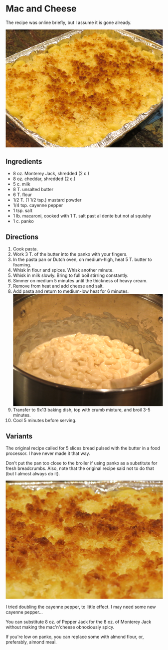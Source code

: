 [photographed]: ../indices/photographed.html

# Mac and Cheese

The recipe was online briefly, but I assume it is gone already.

![panko mac'n'cheese](../images/macNcheese3.png)


## Ingredients

* 8 oz. Monterey Jack, shredded (2 c.)
* 8 oz. cheddar, shredded (2 c.)
* 5 c. milk
* 8 T. unsalted butter
* 6 T. flour
* 1/2 T. (1 1/2 tsp.) mustard powder
* 1/4 tsp. cayenne pepper
* 1 tsp. salt
* 1 lb. macaroni, cooked with 1 T. salt past al dente but not al squishy
* 1 c. panko


## Directions

1. Cook pasta.
2. Work 3 T. of the butter into the panko with your fingers.
2. In the pasta pan or Dutch oven, on medium-high, heat 5 T. butter to foaming. 
3. Whisk in flour and spices. Whisk another minute. 
4. Whisk in milk slowly. Bring to full boil stirring constantly. 
5. Simmer on medium 5 minutes until the thickness of heavy cream. 
6. Remove from heat and add cheese and salt. 
7. Add pasta and return to medium-low heat for 6 minutes.  ![in the pot](../images/macNcheese1.png)
8. Transfer to 9x13 baking dish, top with crumb mixture, and broil 3-5 minutes. 
9. Cool 5 minutes before serving. 

## Variants

The original recipe called for 5 slices bread pulsed with the butter in a food processor.  I have never made it that way.

Don't put the pan too close to the broiler if using panko as a substitute for fresh breadcrumbs.  Also, note that the original recipe said not to do that (but I almost always do it).

![panko closeup](../images/macNcheese2.png)

I tried doubling the cayenne pepper, to little effect.  I may need some new cayenne pepper...

You can substitute 8 oz. of Pepper Jack for the 8 oz. of Monterey Jack without making the mac'n'cheese obnoxiously spicy.

If you're low on panko, you can replace some with almond flour, or, preferably, almond meal.
